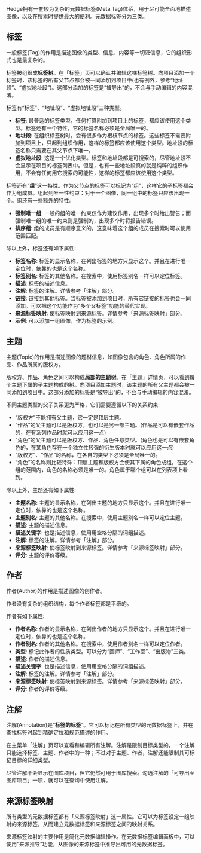 Hedge拥有一套较为复杂的元数据标签(Meta Tag)体系，用于尽可能全面地描述图像，以及在搜索时提供最大的便利。元数据标签分为三类。

## 标签

一般标签(Tag)的作用是描述图像的类型、信息、内容等一切泛信息，它的组织形式也是最复杂的。

标签被组织成**标签树**。在「标签」页可以确认并编辑这棵标签树。向项目添加一个标签时，该标签的所有父节点都会被一同添加到项目中(也有例外，参考“地址段”、“虚拟地址段”)。这部分添加的标签是“被导出”的，不会与手动编辑的内容混淆。

标签有“标签”、“地址段”、“虚拟地址段”三种类型。
* **标签**: 最普适的标签类型，任何打算附加到项目上的标签，都应该使用这个类型。标签还有一个特性，它的标签名称必须是全局唯一的。
* **地址段**: 在组织标签树时，会有很多作为根枝节点的标签。这些标签不需要附加到项目上，只起到组织作用，这样的标签都应该使用这个类型。地址段的标签名称只需要在其父节点下唯一。
* **虚拟地址段**: 这是一个优化类型。标签和地址段都是可搜索的，尽管地址段不会显示在项目的标签列表中。但是，也有一些地址段真的就是纯粹的组织作用，不会有任何用它搜索的可能性，这样的标签都应该使用这个类型。

标签还有“**组**”这一特性。作为父节点的标签可以标记为“组”，这样它的子标签都会作为组成员。组起到唯一性约束：对于一个图像，同一组中的标签只应该出现一个。组还有一些额外的特性:
* **强制唯一组**: 一般的组的唯一约束仅作为建议作用，出现多个时给出警告；而强制唯一组的唯一约束则是强制的，出现多个时将报告错误。
* **排序组**: 组的成员是有顺序意义的。这意味着这个组的成员在搜索时可以使用范围匹配。

除以上外，标签还有如下属性:
* **标签名称**: 标签的显示名称，在列出标签的地方只显示这个。并且在进行唯一定位时，依靠的也是这个名称。
* **标签别名**: 标签的其他名称。在搜索中，使用标签别名一样可以定位标签。
* **描述**: 标签的描述信息。
* **注解**: 标签的注解。详情参考「注解」部分。
* **链接**: 链接到其他标签。当标签被添加到项目时，所有它链接的标签也会一同添加。可以把这个功能作为“多个父标签”功能的替代实现。
* **来源标签映射**: 使标签映射到来源标签。详情参考「来源标签映射」部分。
* **示例**: 可以添加一组图像，作为标签的示例。

## 主题

主题(Topic)的作用是描述图像的题材信息，如图像包含的角色、角色所属的作品、作品所属的版权方。

版权方、作品、角色之间可以构成**局部的主题树**。在「主题」详情页，可以看到每个主题下属的子主题构成的树。向项目添加主题时，该主题的所有父主题都会被一同添加到项目中。这部分添加的标签是“被导出”的，不会与手动编辑的内容混淆。

不同主题类型的父子关系更为严格，它们需要遵循以下的关系约束:
* “版权方”不能拥有父主题，它一定是顶层主题。
* “作品”的父主题可以是版权方，也可以是另一部主题。(作品是可以有嵌套作品的，在有系列作品时就可以应用这一点)
* “角色”的父主题可以是版权方、作品、角色任意类型。(角色也是可以有嵌套角色的，在某角色存在一个独立性较强的衍生版本时就可以应用这一点)
* “版权方”、“作品”的名称，在各自的类型下必须是全局唯一的。
* “角色”的名称则比较特殊：顶层主题和版权方会使其下属的角色成组，在这个组的范围内，角色的名称必须是唯一的。角色属于哪个组可以在列表项上看到。

除以上外，主题还有如下属性:
* **主题名称**: 主题的显示名称，在列出主题的地方只显示这个。并且在进行唯一定位时，依靠的也是这个名称。
* **主题别名**: 主题的其他名称。在搜索中，使用主题别名一样可以定位主题。
* **描述**: 主题的描述信息。
* **描述关键字**: 也是描述信息，使用用空格分隔的词组描述。
* **注解**: 标签的注解。详情参考「注解」部分。
* **来源标签映射**: 使标签映射到来源标签。详情参考「来源标签映射」部分。
* **评分**: 主题的评价等级。

## 作者

作者(Author)的作用是描述图像的创作者。

作者没有复杂的组织结构，每个作者标签都是平级的。

作者有如下属性:
* **作者名称**: 作者的显示名称，在列出作者的地方只显示这个。并且在进行唯一定位时，依靠的也是这个名称。
* **作者别名**: 作者的其他名称。在搜索中，使用作者别名一样可以定位作者。
* **类型**: 标记此作者的性质类型。可以分为“画师”、“工作室”、“出版物”三类。
* **描述**: 作者的描述信息。
* **描述关键字**: 也是描述信息，使用用空格分隔的词组描述。
* **注解**: 标签的注解。详情参考「注解」部分。
* **来源标签映射**: 使标签映射到来源标签。详情参考「来源标签映射」部分。
* **评分**: 作者的评价等级。

## 注解

注解(Annotation)是“**标签的标签**”。它可以标记在所有类型的元数据标签上，并在查找标签时起到精确定位和规范描述的作用。

在主菜单「注解」页可以查看和编辑所有注解。注解是限制目标类型的，一个注解只能选择标签、主题、作者中的一种；不过对于主题、作者，注解还能限制其可标记目标的详细类型。

尽管注解不会显示在图库项目，但它仍然可用于图库搜索。勾选注解的「可导出至图库项目」一项，就可以在查询中使用注解。

## 来源标签映射

所有类型的元数据标签都有「来源标签映射」这一属性。它可以为标签设定一组映射的来源标签，从而建立元数据标签和来源标签之间的映射关系。

来源标签映射的主要作用是简化元数据编辑操作。在元数据标签编辑面板中，可以使用“来源推导”功能，从图像的来源标签中推导出可用的元数据标签。